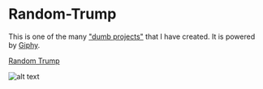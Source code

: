 # Random-Trump

This is one of the many ["dumb projects"](https://dumbprojects.com) that I have created. It is powered by [Giphy](https://sgiphy.com).

[Random Trump](https://randomtrump.com)

![alt text](https://dumbprojects.com/images/random-trump.png "Random Trump")


